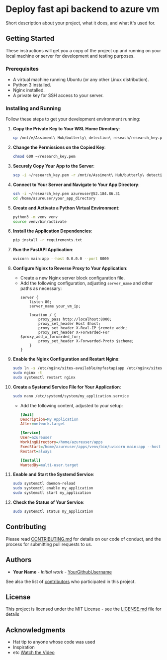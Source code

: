 # Deploy fast api backend to azure vm

Short description about your project, what it does, and what it's used for.

## Getting Started

These instructions will get you a copy of the project up and running on your local machine or server for development and testing purposes.

### Prerequisites

- A virtual machine running Ubuntu (or any other Linux distribution).
- Python 3 installed.
- Nginx installed.
- A private key for SSH access to your server.

### Installing and Running

Follow these steps to get your development environment running:

1. **Copy the Private Key to Your WSL Home Directory**: 
   ```bash
   cp /mnt/e/Assiment\ Hub/butterly\ detection\ reseach/research_key.pem ~/
   ```

2. **Change the Permissions on the Copied Key**: 
   ```bash
   chmod 600 ~/research_key.pem
   ```

3. **Securely Copy Your App to the Server**: 
   ```bash
   scp -i ~/research_key.pem -r /mnt/e/Assiment\ Hub/butterly\ detection\ reseach/app azureuser@52.184.86.31:/home/azureuser/
   ```

4. **Connect to Your Server and Navigate to Your App Directory**: 
   ```bash
   ssh -i ~/research_key.pem azureuser@52.184.86.31
   cd /home/azureuser/your_app_directory
   ```

5. **Create and Activate a Python Virtual Environment**: 
   ```bash
   python3 -m venv venv
   source venv/bin/activate
   ```

6. **Install the Application Dependencies**: 
   ```bash
   pip install -r requirements.txt
   ```

7. **Run the FastAPI Application**: 
   ```bash
   uvicorn main:app --host 0.0.0.0 --port 8000
   ```

8. **Configure Nginx to Reverse Proxy to Your Application**: 
   - Create a new Nginx server block configuration file.
   - Add the following configuration, adjusting `server_name` and other paths as necessary:
     ```nginx
     server {
         listen 80;
         server_name your_vm_ip;

         location / {
             proxy_pass http://localhost:8000;
             proxy_set_header Host $host;
             proxy_set_header X-Real-IP $remote_addr;
             proxy_set_header X-Forwarded-For $proxy_add_x_forwarded_for;
             proxy_set_header X-Forwarded-Proto $scheme;
         }
     }
     ```

9. **Enable the Nginx Configuration and Restart Nginx**: 
   ```bash
   sudo ln -s /etc/nginx/sites-available/myfastapiapp /etc/nginx/sites-enabled/
   sudo nginx -t
   sudo systemctl restart nginx
   ```

10. **Create a Systemd Service File for Your Application**: 
    ```bash
    sudo nano /etc/systemd/system/my_application.service
    ```
    - Add the following content, adjusted to your setup:
      ```ini
      [Unit]
      Description=My Application
      After=network.target

      [Service]
      User=azureuser
      WorkingDirectory=/home/azureuser/apps
      ExecStart=/home/azureuser/apps/venv/bin/uvicorn main:app --host 0.0.0.0 --port 8000
      Restart=always

      [Install]
      WantedBy=multi-user.target
      ```

11. **Enable and Start the Systemd Service**: 
    ```bash
    sudo systemctl daemon-reload
    sudo systemctl enable my_application
    sudo systemctl start my_application
    ```

12. **Check the Status of Your Service**: 
    ```bash
    sudo systemctl status my_application
    ```

## Contributing

Please read [CONTRIBUTING.md](CONTRIBUTING.md) for details on our code of conduct, and the process for submitting pull requests to us.

## Authors

- **Your Name** - *Initial work* - [YourGithubUsername](https://github.com/YourGithubUsername)

See also the list of [contributors](https://github.com/your/project/contributors) who participated in this project.

## License

This project is licensed under the MIT License - see the [LICENSE.md](LICENSE.md) file for details

## Acknowledgments

- Hat tip to anyone whose code was used
- Inspiration
- etc
[Watch the Video](https://youtu.be/G2KLLwd7590?si=0_u_kBpD4N9hGZ6q)
